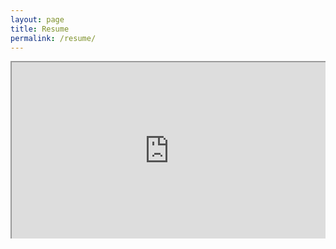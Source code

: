 ```yaml
---
layout: page
title: Resume
permalink: /resume/
---
```


<style>
/* from : https://www.w3schools.com/howto/howto_css_responsive_iframes.asp */

.container {
  position: relative;
  overflow: hidden;
  width: 100%;
  padding-top: 56.25%; /* 16:9 Aspect Ratio (divide 9 by 16 = 0.5625) */
}

/* Then style the iframe to fit in the container div with full height and width */
.responsive-iframe {
  position: absolute;
  top: 0;
  left: 0;
  bottom: 0;
  right: 0;
  width: 100%;
  height: 100%;
}
</style>

<div class="container">
<iframe class="responsive-iframe" src="https://drive.google.com/file/d/1VUtTeouN3V3XsuAmU-1PAAyBDceTxuK9/preview" width="640" height="480"></iframe>
</div>

